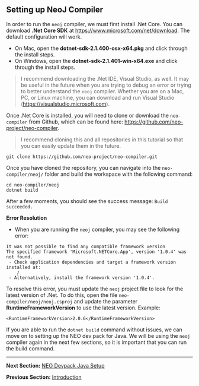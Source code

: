 ## Setting up NeoJ Compiler

In order to run the ```neoj``` compiler, we must first install .Net Core. You can download **.Net Core SDK** at https://www.microsoft.com/net/download.  The default configuration will work.

* On Mac, open the **dotnet-sdk-2.1.400-osx-x64.pkg** and click through the install steps.
* On Windows, open the **dotnet-sdk-2.1.401-win-x64.exe** and click through the install steps.

> I recommend downloading the .Net IDE, Visual Studio, as well. It may be useful in the future when you are trying to debug an error or trying to better understand the ```neoj``` compiler. Whether you are on a Mac, PC, or Linux machine, you can download and run Visual Studio (https://visualstudio.microsoft.com).

Once .Net Core is installed, you will need to clone or download the ```neo-compiler``` from Github, which can be found here: https://github.com/neo-project/neo-compiler.

> I recommend cloning this and all repositories in this tutorial so that you can easily update them in the future.

```
git clone https://github.com/neo-project/neo-compiler.git
```

Once you have cloned the repository, you can navigate into the ```neo-compiler/neoj/``` folder and build the workspace with the following command:

```
cd neo-compiler/neoj
dotnet build
```

After a few moments, you should see the success message: ```Build succeeded.```

**Error Resolution**

* When you are running the ```neoj``` compiler, you may see the following error:
```
It was not possible to find any compatible framework version
The specified framework 'Microsoft.NETCore.App', version '1.0.4' was not found.
 - Check application dependencies and target a framework version installed at:
    /
 - Alternatively, install the framework version '1.0.4'.
```
To resolve this error, you must update the ```neoj``` project file to look for the latest version of .Net. To do this, open the file ```neo-compiler/neoj/neoj.csproj```
and update the parameter **RuntimeFrameworkVersion** to use the latest version.
Example:
```
<RuntimeFrameworkVersion>2.0.6</RuntimeFrameworkVersion>
```

If you are able to run the ```dotnet build``` command without issues, we can move on to setting up the NEO dev pack for Java. We will be using the ```neoj``` compiler again in the next few sections, so it is important that you can run the build command.

---

**Next Section:** [NEO Devpack Java Setup](3.neo-devpack-java.md)

**Previous Section:** [Introduction](1.Introduction.md)
